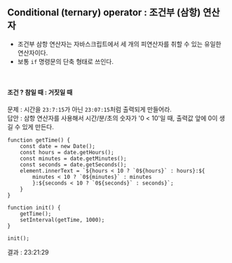Conditional (ternary) operator : 조건부 (삼항) 연산자
-
- 조건부 삼항 연산자는 자바스크립트에서 세 개의 피연산자를 취할 수 있는 유일한 연산자이다.
- 보통 `if` 명령문의 단축 형태로 쓰인다.

<br />

<h4> 조건 ? 참일 때 : 거짓일 때</h4>

문제 : 시간을 `23:7:15`가 아닌 `23:07:15`처럼 출력되게 만들어라.<br />
답안 : 삼항 연산자를 사용해서 시간/분/초의 숫자가 '0 < 10'일 때, 출력값 앞에 0이 생길 수 있게 만든다.
```
function getTime() {
    const date = new Date();
    const hours = date.getHours();
    const minutes = date.getMinutes();
    const seconds = date.getSeconds();
    element.innerText = `${hours < 10 ? `0${hours}` : hours}:${
        minutes < 10 ? `0${minutes}` : minutes
        }:${seconds < 10 ? `0${seconds}` : seconds}`; 
    }
}

function init() {
    getTime();
    setInterval(getTime, 1000);
}

init();
```
결과 : 23:21:29
